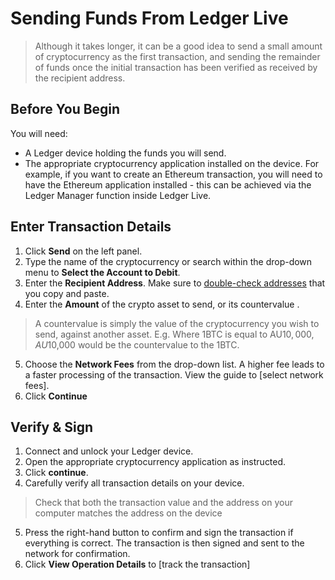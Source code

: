 # Sending Funds From Ledger Live

>Although it takes longer, it can be a good idea to send a small amount of cryptocurrency as the first transaction, and sending the remainder of funds once the initial transaction has been verified as received by the recipient address.

## Before You Begin

You will need:
-   A Ledger device holding the funds you will send.
-   The appropriate cryptocurrency application installed on the device. For example, if you want to create an Ethereum transaction, you will need to have the Ethereum application installed - this can be achieved via the Ledger Manager function inside Ledger Live.

  

## Enter Transaction Details

1.  Click **Send** on the left panel.
2.  Type the name of the cryptocurrency or search within the drop-down menu to  **Select the Account to Debit**.
3.  Enter the **Recipient Address**. Make sure to [double-check addresses](https://coinstop.kayako.com/article/182-verify-transaction-details) that you copy and paste.
4.  Enter the **Amount** of the crypto asset to send, or its  countervalue  .
      
>A countervalue is simply the value of the cryptocurrency you wish to send, against another asset. E.g. Where 1BTC is equal to AU$10,000, AU$10,000 would be the countervalue to the 1BTC.
    
5.  Choose the **Network Fees** from the drop-down list. A higher fee leads to a faster processing of the transaction. View the guide to [select network fees].
6.  Click **Continue**

  

## Verify & Sign

1.  Connect and unlock your Ledger device.
2.  Open the appropriate cryptocurrency application as instructed.
3.  Click **continue**.
4.  Carefully verify all transaction details on your device.

>Check that both the transaction value and the address on your computer matches the address on the device

5.  Press the right-hand button to confirm and sign the transaction if everything is correct. The transaction is then signed and sent to the network for confirmation.
6.  Click **View Operation Details** to [track the transaction]
